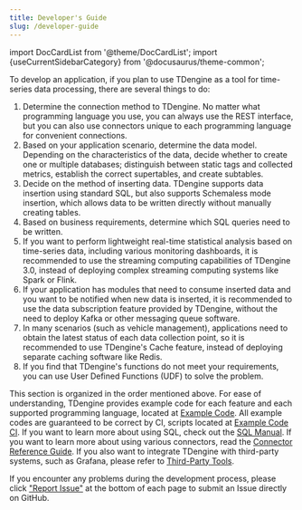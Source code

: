 ```yaml
---
title: Developer's Guide
slug: /developer-guide
---
```


import DocCardList from '@theme/DocCardList';
import {useCurrentSidebarCategory} from '@docusaurus/theme-common';

To develop an application, if you plan to use TDengine as a tool for time-series data processing, there are several things to do:

1. Determine the connection method to TDengine. No matter what programming language you use, you can always use the REST interface, but you can also use connectors unique to each programming language for convenient connections.
2. Based on your application scenario, determine the data model. Depending on the characteristics of the data, decide whether to create one or multiple databases; distinguish between static tags and collected metrics, establish the correct supertables, and create subtables.
3. Decide on the method of inserting data. TDengine supports data insertion using standard SQL, but also supports Schemaless mode insertion, which allows data to be written directly without manually creating tables.
4. Based on business requirements, determine which SQL queries need to be written.
5. If you want to perform lightweight real-time statistical analysis based on time-series data, including various monitoring dashboards, it is recommended to use the streaming computing capabilities of TDengine 3.0, instead of deploying complex streaming computing systems like Spark or Flink.
6. If your application has modules that need to consume inserted data and you want to be notified when new data is inserted, it is recommended to use the data subscription feature provided by TDengine, without the need to deploy Kafka or other messaging queue software.
7. In many scenarios (such as vehicle management), applications need to obtain the latest status of each data collection point, so it is recommended to use TDengine's Cache feature, instead of deploying separate caching software like Redis.
8. If you find that TDengine's functions do not meet your requirements, you can use User Defined Functions (UDF) to solve the problem.

This section is organized in the order mentioned above. For ease of understanding, TDengine provides example code for each feature and each supported programming language, located at [Example Code](https://github.com/taosdata/TDengine/tree/main/docs/examples). All example codes are guaranteed to be correct by CI, scripts located at [Example Code CI](https://github.com/taosdata/TDengine/tree/main/tests/docs-examples-test).
If you want to learn more about using SQL, check out the [SQL Manual](../tdengine-reference/sql-manual/). If you want to learn more about using various connectors, read the [Connector Reference Guide](../tdengine-reference/client-libraries/). If you also want to integrate TDengine with third-party systems, such as Grafana, please refer to [Third-Party Tools](../third-party-tools/).

If you encounter any problems during the development process, please click ["Report Issue"](https://github.com/taosdata/TDengine/issues/new/choose) at the bottom of each page to submit an Issue directly on GitHub.

<DocCardList items={useCurrentSidebarCategory().items}/>
